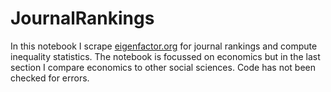 # JournalRankings
In this notebook I scrape [eigenfactor.org](eigenfactor.org) for journal rankings and compute inequality statistics.  The notebook is focussed on economics but in the last section I compare economics to other social sciences.  Code has not been checked for errors.
